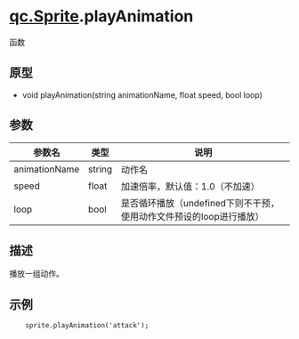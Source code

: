 # [qc.Sprite](CSprite.md).playAnimation
函数

## 原型
* void playAnimation(string animationName, float speed, bool loop)

## 参数
| 参数名 | 类型 |  说明 |
| --------- | --------- | --------- |
| animationName | string |  动作名 |
| speed | float | 加速倍率，默认值：1.0（不加速） |
| loop | bool | 是否循环播放（undefined下则不干预，使用动作文件预设的loop进行播放）|

## 描述
播放一组动作。

## 示例
````
    sprite.playAnimation('attack');
````
